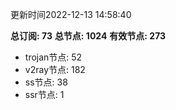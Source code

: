 更新时间2022-12-13 14:58:40

**总订阅: 73**
**总节点: 1024**
**有效节点: 273**
- trojan节点: 52
- v2ray节点: 182
- ss节点: 38
- ssr节点: 1
